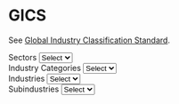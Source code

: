 # GICS

See [Global Industry Classification Standard](https://en.wikipedia.org/wiki/Global_Industry_Classification_Standard).

<div class="row">
  <div class="col-12 col-md-6 col-lg-3 mb-3">
    <label for="disabledSelect" class="form-label">Sectors</label>
    <select id="disabledSelect" class="form-select">
      <option>Select</option>
    </select>
  </div>
  <div class="col-12 col-md-6 col-lg-3 mb-3">
    <label for="disabledSelect" class="form-label">Industry Categories</label>
    <select id="disabledSelect" class="form-select">
      <option>Select</option>
    </select>
  </div>
  <div class="col-12 col-md-6 col-lg-3 mb-3">
    <label for="disabledSelect" class="form-label">Industries</label>
    <select id="disabledSelect" class="form-select">
      <option>Select</option>
    </select>
  </div>
  <div class="col-12 col-md-6 col-lg-3 mb-3">
    <label for="disabledSelect" class="form-label">Subindustries</label>
    <select id="disabledSelect" class="form-select">
      <option>Select</option>
    </select>
  </div>
</div>

<div id="swagger-ui"></div>
<script>
  SwaggerUIBundle({
    defaultModelsExpandDepth: -1,
    // displayOperationId: true,
    // docExpansion: 'full',
    dom_id: '#swagger-ui',
    // filter: 'Sectors',
    plugins: [],
    requestSnippetsEnabled: true,
    syntaxHighlight: {
      activate: true,
      theme: 'nord'
    },
    url: 'hh-gics-v1-20220519-openapi.json'
  });
</script>
